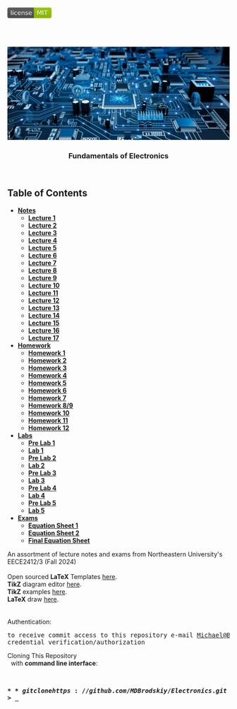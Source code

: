 <!-- PROJECT LOGO -->
<br />
<p align="left">
  <a href="https://github.com/MDBrodskiy/Electronics/tree/master/LICENSE">
    <img src="images/LicenseImage.svg" alt="license" width="100" height="24"></a>
</p>
<br/>
<br/>

<!-- BACKGROUND & TITLE -->
<p align="center">
  <a href="https://github.com/MDBrodskiy/Electronics">
    <img src="images/background.png" alt="background">
  </a>
  <h3 align="center">Fundamentals of Electronics</h3>
<br />
</p>

<!-- TABLE OF CONTENTS -->
## Table of Contents

* [**Notes**](https://github.com/MDBrodskiy/Electronics/tree/master/Notes/)
    * [**Lecture 1**](https://github.com/MDBrodskiy/Electronics/tree/master/Notes/Lecture1.pdf)
    * [**Lecture 2**](https://github.com/MDBrodskiy/Electronics/tree/master/Notes/Lecture2.pdf)
    * [**Lecture 3**](https://github.com/MDBrodskiy/Electronics/tree/master/Notes/Lecture3.pdf)
    * [**Lecture 4**](https://github.com/MDBrodskiy/Electronics/tree/master/Notes/Lecture4.pdf)
    * [**Lecture 5**](https://github.com/MDBrodskiy/Electronics/tree/master/Notes/Lecture5.pdf)
    * [**Lecture 6**](https://github.com/MDBrodskiy/Electronics/tree/master/Notes/Lecture6.pdf)
    * [**Lecture 7**](https://github.com/MDBrodskiy/Electronics/tree/master/Notes/Lecture7.pdf)
    * [**Lecture 8**](https://github.com/MDBrodskiy/Electronics/tree/master/Notes/Lecture8.pdf)
    * [**Lecture 9**](https://github.com/MDBrodskiy/Electronics/tree/master/Notes/Lecture9.pdf)
    * [**Lecture 10**](https://github.com/MDBrodskiy/Electronics/tree/master/Notes/Lecture10.pdf)
    * [**Lecture 11**](https://github.com/MDBrodskiy/Electronics/tree/master/Notes/Lecture11.pdf)
    * [**Lecture 12**](https://github.com/MDBrodskiy/Electronics/tree/master/Notes/Lecture12.pdf)
    * [**Lecture 13**](https://github.com/MDBrodskiy/Electronics/tree/master/Notes/Lecture13.pdf)
    * [**Lecture 14**](https://github.com/MDBrodskiy/Electronics/tree/master/Notes/Lecture14.pdf)
    * [**Lecture 15**](https://github.com/MDBrodskiy/Electronics/tree/master/Notes/Lecture15.pdf)
    * [**Lecture 16**](https://github.com/MDBrodskiy/Electronics/tree/master/Notes/Lecture16.pdf)
    * [**Lecture 17**](https://github.com/MDBrodskiy/Electronics/tree/master/Notes/Lecture17.pdf)
* [**Homework**](https://github.com/MDBrodskiy/Electronics/tree/master/Homework/)
    * [**Homework 1**](https://github.com/MDBrodskiy/Electronics/tree/master/Homework/Homework1.pdf)
    * [**Homework 2**](https://github.com/MDBrodskiy/Electronics/tree/master/Homework/Homework2.pdf)
    * [**Homework 3**](https://github.com/MDBrodskiy/Electronics/tree/master/Homework/Homework3.pdf)
    * [**Homework 4**](https://github.com/MDBrodskiy/Electronics/tree/master/Homework/Homework4.pdf)
    * [**Homework 5**](https://github.com/MDBrodskiy/Electronics/tree/master/Homework/Homework5.pdf)
    * [**Homework 6**](https://github.com/MDBrodskiy/Electronics/tree/master/Homework/Homework6.pdf)
    * [**Homework 7**](https://github.com/MDBrodskiy/Electronics/tree/master/Homework/Homework7.pdf)
    * [**Homework 8/9**](https://github.com/MDBrodskiy/Electronics/tree/master/Homework/Homework8-9.pdf)
    * [**Homework 10**](https://github.com/MDBrodskiy/Electronics/tree/master/Homework/Homework10.pdf)
    * [**Homework 11**](https://github.com/MDBrodskiy/Electronics/tree/master/Homework/Homework11.pdf)
    * [**Homework 12**](https://github.com/MDBrodskiy/Electronics/tree/master/Homework/Homework12.pdf)
* [**Labs**](https://github.com/MDBrodskiy/Electronics/tree/master/Labs/)
    * [**Pre Lab 1**](https://github.com/MDBrodskiy/Electronics/tree/master/Labs/PreLab1.pdf)
    * [**Lab 1**](https://github.com/MDBrodskiy/Electronics/tree/master/Labs/Lab1.pdf)
    * [**Pre Lab 2**](https://github.com/MDBrodskiy/Electronics/tree/master/Labs/PreLab2.pdf)
    * [**Lab 2**](https://github.com/MDBrodskiy/Electronics/tree/master/Labs/Lab2.pdf)
    * [**Pre Lab 3**](https://github.com/MDBrodskiy/Electronics/tree/master/Labs/PreLab3.pdf)
    * [**Lab 3**](https://github.com/MDBrodskiy/Electronics/tree/master/Labs/Lab3.pdf)
    * [**Pre Lab 4**](https://github.com/MDBrodskiy/Electronics/tree/master/Labs/PreLab4.pdf)
    * [**Lab 4**](https://github.com/MDBrodskiy/Electronics/tree/master/Labs/Lab4.pdf)
    * [**Pre Lab 5**](https://github.com/MDBrodskiy/Electronics/tree/master/Labs/PreLab5.pdf)
    * [**Lab 5**](https://github.com/MDBrodskiy/Electronics/tree/master/Labs/Lab5.pdf)
* [**Exams**](https://github.com/MDBrodskiy/Electronics/tree/master/Exams/)
    * [**Equation Sheet 1**](https://github.com/MDBrodskiy/Electronics/tree/master/Exams/Exam1EquationSheet.pdf)
    * [**Equation Sheet 2**](https://github.com/MDBrodskiy/Electronics/tree/master/Exams/Exam2EquationSheet.pdf)
    * [**Final Equation Sheet**](https://github.com/MDBrodskiy/Electronics/tree/master/Exams/FinalEquationSheet.pdf)

<!--
  * [**Chapter 1**](#Notes/Chapter\ 1)
* [**Exams**](#Exams)
* [**Projects**](#Projects)
-->


An assortment of lecture notes and exams from Northeastern University's EECE2412/3 (Fall 2024)
<br/> <br/> 
Open sourced **LaTeX** Templates [here](https://www.latextemplates.com/).
<br/>
**TikZ** diagram editor [here](https://www.mathcha.io/editor).
<br/>
**TikZ** examples [here](https://www.texample.net/tikz/example).
<br/>
**LaTeX** draw [here](https://www.latexdraw.com/).
<br/> <br/> <br/>
Authentication:   
    <pre>to receive commit access to this repository e-mail Michael@Brodskiy.com for credential verification/authorization</pre>

Cloning This Repository
</br>&nbsp;&nbsp;with **command line interface**:
    <pre>    
    **$** git clone https://github.com/MDBrodskiy/Electronics.git    
    **$** **>**  **_**
    </pre>
